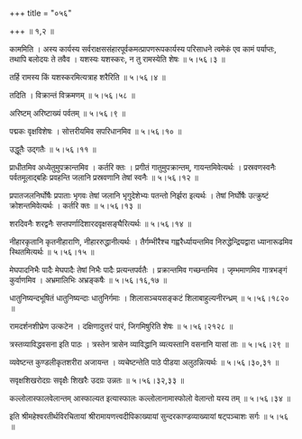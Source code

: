 +++
title = "०५६"

+++
 ॥  १,२  ॥   

  

काममिति । अस्य कार्यस्य सर्वराक्षससंहारपूर्वकमत्प्रापणरूपकार्यस्य परिसाधने त्वमेकं एव कामं पर्याप्तः, तथापि बलोदयः ते तवैव । यशस्यः यशस्करः, न तु रामस्येति शेषः  ॥  ५।५६।३  ॥   

  

तर्हि रामस्य किं यशस्करमित्यत्राह शरैरिति  ॥  ५।५६।४  ॥   

  

तदिति । विक्रान्तं विक्रमणम्  ॥  ५।५६।५८  ॥   

  

अरिष्टम् अरिष्टाख्यं पर्वतम्  ॥  ५।५६।९  ॥   

  

पद्मकः वृक्षविशेषः । सोत्तरीयमिव सपरिधानमिव  ॥  ५।५६।१०  ॥   

  

उद्धूतैः उद्गतैः  ॥  ५।५६।११  ॥   

  

प्राधीतमिव अध्येतुमुपक्रान्तमिव । कर्तरि क्तः । प्रगीतं गातुमुपक्रान्तम्, गायन्तमिवेत्यर्थः । प्रस्रवणस्वनैः पर्वतमूलाद्बहिः प्रवहन्ति जलानि प्रस्रवणानि तेषां स्वनैः  ॥  ५।५६।१२  ॥   

  

प्रपातजलनिर्घोषैः प्रपाताः भृगवः तेषां जलानि भृगुदेशेभ्यः पतन्तो निर्झरा इत्यर्थः । तेषां निर्घोषैः उत्क्रुष्टं क्रोशन्तमिवेत्यर्थः । कर्तरि क्तः  ॥  ५।५६।१३  ॥   

  

शरदिवनैः शरद्वनैः सप्तपर्णादिशारदवृक्षसङ्घैरित्यर्थः  ॥  ५।५६।१४  ॥   

  

नीहारकृतानि कृतनीहाराणि, नीहाररुद्धानीत्यर्थः । तैर्गम्भीरैश्च गह्वरैर्ध्यायन्तमिव निरुद्धेन्द्रियद्वारा ध्यानारूढमिव स्थितमित्यर्थः  ॥  ५।५६।१५  ॥   

  

मेघपादनिभैः पादैः मेघपादैः तेषां निभैः पादैः प्रत्यन्तपर्वतैः । प्रक्रान्तमिव गच्छन्तमिव । जृम्भमाणमिव गात्रभङ्गं कुर्वाणमिव । अभ्रमालिभिः अभ्रङ्कषैः  ॥  ५।५६।१६,१७  ॥   

  

धातुनिष्यन्दभूषितं धातुनिष्यन्दाः धातुनिर्गमाः । शिलासञ्चयसङ्कटं शिलाबाहुल्यनीरन्ध्रम्  ॥  ५।५६।१८२०  ॥   

  

रामदर्शनशीघ्रेण उत्कटेन । दक्षिणादुत्तरं पारं, जिगमिषुरिति शेषः  ॥  ५।५६।२१२८  ॥   

  

त्रस्तव्याविद्धवसना इति पाठः । त्रस्तेन त्रासेन व्याविद्धानि व्यत्यस्तानि वसनानि यासां ताः  ॥  ५।५६।२९  ॥   

  

व्यवेष्टन्त कुण्डलीकृतशरीरा अजायन्त । व्यचेष्टन्तेति पाठे पीडया अलुठन्नित्यर्थः  ॥  ५।५६।३०,३१  ॥   

  

सवृक्षशिखरोदग्रः सवृक्षैः शिखरैः उदग्रः उन्नतः  ॥  ५।५६।३२,३३  ॥   

  

कल्लोलास्फालवेलान्तम् आस्फाल्यत इत्यास्फालः कल्लोलानामास्फोलो वेलान्तो यस्य तम्  ॥  ५।५६।३४  ॥   

  

इति श्रीमहेश्वरतीर्थविरचितायां श्रीरामायणत्त्वदीपिकाख्यायां सुन्दरकाण्डव्याख्यायां षट्पञ्चाशः सर्गः  ॥  ५।५६  ॥   

  

